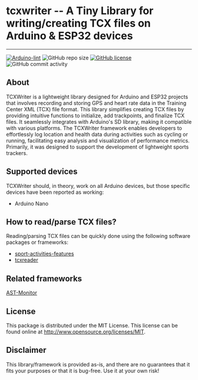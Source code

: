 # tcxwriter -- A Tiny Library for writing/creating TCX files on Arduino & ESP32 devices

---

[![Arduino-lint](https://github.com/firefly-cpp/TCXWriter/actions/workflows/arduino-lint.yml/badge.svg)](https://github.com/firefly-cpp/TCXWriter/actions/workflows/arduino-lint.yml)
![GitHub repo size](https://img.shields.io/github/repo-size/firefly-cpp/TCXWriter?style=flat-square)
[![GitHub license](https://img.shields.io/github/license/firefly-cpp/TCXWriter.svg)](https://github.com/firefly-cpp/TCXWriter/blob/master/LICENSE)
![GitHub commit activity](https://img.shields.io/github/commit-activity/w/firefly-cpp/TCXWriter.svg)

## About

TCXWriter is a lightweight library designed for Arduino and ESP32 projects that involves recording and storing GPS and heart rate data in the Training Center XML (TCX) file format. This library simplifies creating TCX files by providing intuitive functions to initialize, add trackpoints, and finalize TCX files. It seamlessly integrates with Arduino's SD library, making it compatible with various platforms. The TCXWriter framework enables developers to effortlessly log location and health data during activities such as cycling or running, facilitating easy analysis and visualization of performance metrics. Primarily, it was designed to support the development of lightweight sports trackers.

## Supported devices

TCXWriter should, in theory, work on all Arduino devices, but those specific devices have been reported as working:

- Arduino Nano

## How to read/parse TCX files?

Reading/parsing TCX files can be quickly done using the following software packages or frameworks:

- [sport-activities-features](https://github.com/firefly-cpp/sport-activities-features)
- [tcxreader](https://github.com/alenrajsp/tcxreader)

## Related frameworks

[AST-Monitor](https://github.com/firefly-cpp/AST-Monitor)

## License

This package is distributed under the MIT License. This license can be found online at <http://www.opensource.org/licenses/MIT>.

## Disclaimer

This library/framework is provided as-is, and there are no guarantees that it fits your purposes or that it is bug-free. Use it at your own risk!
